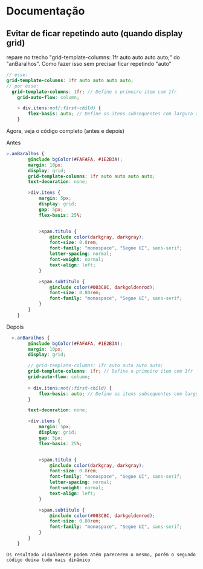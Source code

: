 # Documentação
Evitar de ficar repetindo auto (quando display grid)
------


repare no trecho "grid-template-columns: 1fr auto auto auto auto;" do "anBaralhos". Como fazer isso sem precisar ficar repetindo "auto" 

```SCSS
// esse:
grid-template-columns: 1fr auto auto auto auto;
// por esse:
  grid-template-columns: 1fr; // Define o primeiro item com 1fr 
    grid-auto-flow: column;

    > div.itens:not(:first-child) {
        flex-basis: auto; // Define os itens subsequentes com largura automática
    }
```

Agora, veja o código completo (antes e depois)

Antes
```SCSS
>.anBaralhos {
        @include bgColor(#FAFAFA, #1E2B3A);
        margin: 10px;
        display: grid;
        grid-template-columns: 1fr auto auto auto auto;
        text-decoration: none;

        >div.itens {
            margin: 5px;
            display: grid;
            gap: 5px;
            flex-basis: 25%;


            >span.titulo {
                @include color(darkgray, darkgray);
                font-size: 0.8rem;
                font-family: "monospace", "Segoe UI", sans-serif;
                letter-spacing: normal;
                font-weight: normal;
                text-align: left;
            }

            >span.subtitulo {
                @include color(#003C8C, darkgoldenrod);
                font-size: 0.80rem;
                font-family: "monospace", "Segoe UI", sans-serif;
            }
        }
    }
```
Depois
```SCSS
  >.anBaralhos {
        @include bgColor(#FAFAFA, #1E2B3A);
        margin: 10px;
        display: grid;

        // grid-template-columns: 1fr auto auto auto auto;
        grid-template-columns: 1fr; // Define o primeiro item com 1fr 
        grid-auto-flow: column;
        
        > div.itens:not(:first-child) {
            flex-basis: auto; // Define os itens subsequentes com largura automática
        }

        text-decoration: none;

        >div.itens {
            margin: 5px;
            display: grid;
            gap: 5px;
            flex-basis: 25%;


            >span.titulo {
                @include color(darkgray, darkgray);
                font-size: 0.8rem;
                font-family: "monospace", "Segoe UI", sans-serif;
                letter-spacing: normal;
                font-weight: normal;
                text-align: left;
            }

            >span.subtitulo {
                @include color(#003C8C, darkgoldenrod);
                font-size: 0.80rem;
                font-family: "monospace", "Segoe UI", sans-serif;
            }
        }
    }
```

    Os resultado visualmente podem atém parecerem o mesmo, porém o segundo código deixa tudo mais dinâmico